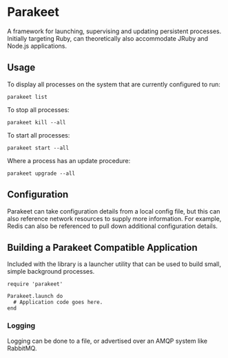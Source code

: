 # Parakeet

A framework for launching, supervising and updating persistent processes.
Initially targeting Ruby, can theoretically also accommodate JRuby and Node.js
applications.

## Usage

To display all processes on the system that are currently configured to run:

    parakeet list

To stop all processes:

    parakeet kill --all

To start all processes:

    parakeet start --all

Where a process has an update procedure:

    parakeet upgrade --all

## Configuration

Parakeet can take configuration details from a local config file, but this can
also reference network resources to supply more information. For example,
Redis can also be referenced to pull down additional configuration details.

## Building a Parakeet Compatible Application

Included with the library is a launcher utility that can be used to build
small, simple background processes.

    require 'parakeet'

    Parakeet.launch do
      # Application code goes here.
    end

### Logging

Logging can be done to a file, or advertised over an AMQP system like RabbitMQ.
